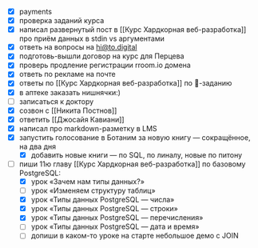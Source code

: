 - [x] payments
- [x] проверка заданий курса
- [x] написал развернутый пост в [[Курс Хардкорная веб-разработка]] про приём данных в stdin vs аргументами
- [x] ответь на вопросы на hi@to.digital
- [x] подготовь-вышли договор на курс для Перцева
- [x] проверь продление регистрации rroom.io домена
- [x] ответь по рекламе на почте
- [x] ответы по [[Курс Хардкорная веб-разработка]] по 🤪-заданию
- [x] в аптеке заказать нишнячки:)
- [ ] записаться к доктору
- [x] созвон с [[Никита Постнов]]
- [x] ответить [[Джосайя Кавиани]]
- [x] написал про markdown-разметку в LMS
- [x] запустить голосование в Ботаним за новую книгу — сокращённое, на два дня
	- [x] добавить новые книги — по SQL, по линалу, новые по питону
- [ ] пиши 11ю главу [[Курс Хардкорная веб-разработка]] по базовому PostgreSQL:
	- [x] урок «Зачем нам типы данных?»
	- [ ] урок «Изменяем структуру таблиц»
	- [x] урок «Типы данных PostgreSQL — числа»
	- [x] урок «Типы данных PostgreSQL — строки»
	- [x] урок «Типы данных PostgreSQL — перечисления»
	- [ ] урок «Типы данных PostgreSQL — дата и время»
	- [ ] допиши в каком-то уроке на старте небольшое демо с JOIN